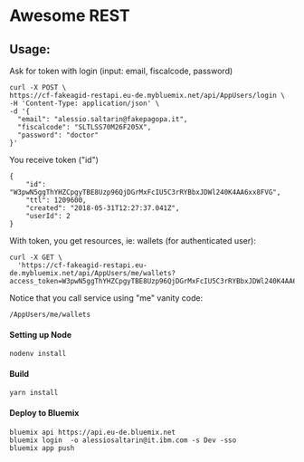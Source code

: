 # Awesome REST

## Usage:

Ask for token with login (input: email, fiscalcode, password)

    curl -X POST \
    https://cf-fakeagid-restapi.eu-de.mybluemix.net/api/AppUsers/login \
    -H 'Content-Type: application/json' \
    -d '{
      "email": "alessio.saltarin@fakepagopa.it",
      "fiscalcode": "SLTLSS70M26F205X",
      "password": "doctor"
    }'

You receive token ("id")

    {
        "id": "W3pwN5ggThYHZCpgyTBE8Uzp96QjDGrMxFcIU5C3rRYBbxJDWl240K4AA6xx8FVG",
        "ttl": 1209600,
        "created": "2018-05-31T12:27:37.041Z",
        "userId": 2
    }

With token, you get resources, ie: wallets (for authenticated user):

    curl -X GET \
      'https://cf-fakeagid-restapi.eu-de.mybluemix.net/api/AppUsers/me/wallets?access_token=W3pwN5ggThYHZCpgyTBE8Uzp96QjDGrMxFcIU5C3rRYBbxJDWl240K4AA6xx8FVG'

Notice that you call service using "me" vanity code:

    /AppUsers/me/wallets

#### Setting up Node

    nodenv install
    
#### Build

    yarn install
    
#### Deploy to Bluemix

    bluemix api https://api.eu-de.bluemix.net
    bluemix login  -o alessiosaltarin@it.ibm.com -s Dev -sso
    bluemix app push

